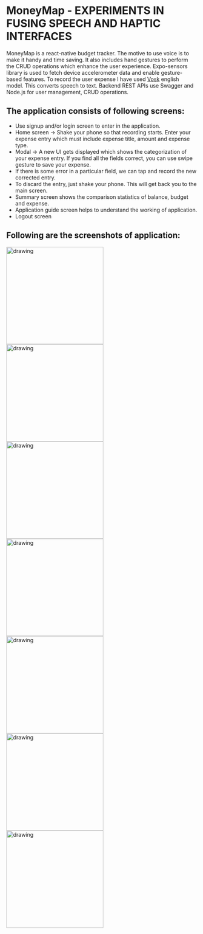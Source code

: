 # MoneyMap - EXPERIMENTS IN FUSING SPEECH AND HAPTIC INTERFACES
MoneyMap is a react-native budget tracker. The motive to use voice is to make it handy and time saving. It also includes hand gestures to perform the CRUD operations which enhance the user experience. Expo-sensors library is used to fetch device accelerometer data and enable gesture-based features. To record the user expense I have used [Vosk](https://alphacephei.com/vosk/models) english model. This converts speech to text. Backend REST APIs use Swagger and Node.js for user management, CRUD operations.

## The application consists of following screens:
- Use signup and/or login screen to enter in the application.
- Home screen -> Shake your phone so that recording starts. Enter your expense entry which must include expense title, amount and expense type.
- Modal -> A new UI gets displayed which shows the categorization of your expense entry. If you find all the fields correct, you can use swipe gesture to save your expense.
- If there is some error in a particular field, we can tap and record the new corrected entry.
- To discard the entry, just shake your phone. This will get back you to the main screen.
- Summary screen shows the comparison statistics of balance, budget and expense.
- Application guide screen helps to understand the working of application.
- Logout screen

## Following are the screenshots of application:
<img src="screenshots/signupMoneyMap.jpeg" alt="drawing" width="256"/>
<img src="screenshots/loginMoneyMap.jpeg" alt="drawing" width="256"/>
<img src="screenshots/homepageMoneyMap.jpeg" alt="drawing" width="256"/>
<img src="screenshots/editBudgetMoneyMap.jpeg" alt="drawing" width="256"/>
<img src="screenshots/howToUseMoneyMap.jpeg" alt="drawing" width="256"/>
<img src="screenshots/pieChartMoneyMap.jpeg" alt="drawing" width="256"/>
<img src="screenshots/logoutMoneyMap.jpeg" alt="drawing" width="256"/>
